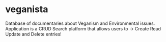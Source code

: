 # veganista
Database of documentaries about Veganism and Environmental issues. Application is a CRUD Search platform that allows users to -> Create Read Update and Delete entries!
